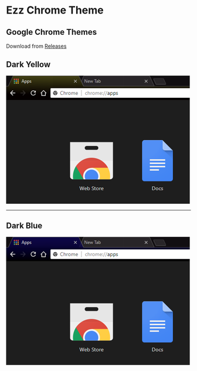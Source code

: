 # Ezz Chrome Theme

## Google Chrome Themes

Download from [Releases](https://github.com/ezhassen/Ezz-Chrome-Theme/releases)

## Dark Yellow

![ImageY](Store%20Images/imageY.png)

---

## Dark Blue

![ImageB](Store%20Images/ImageB.png)
